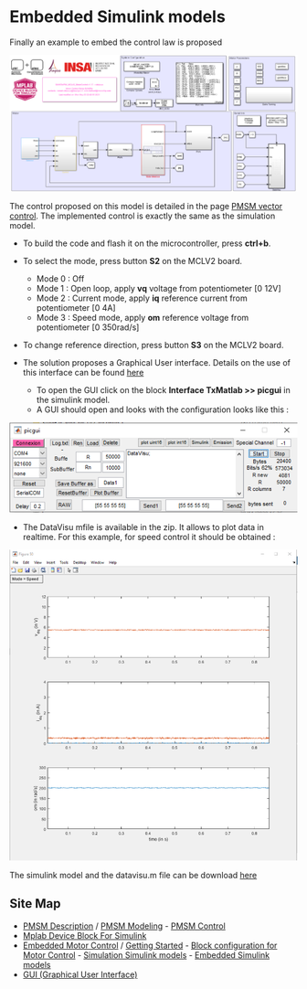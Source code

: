 # Embedded Simulink models

Finally an example to embed  the control law is proposed 

![Embedded simulink model](..\img\RCP\EmbeddedSimulinkModel.PNG)

The control proposed on this model is detailed in the page [PMSM vector control](../MotorModeling/PMSMControl.md). The implemented control is exactly the same as the simulation model. 

- To build the code and flash it on the microcontroller, press **ctrl+b**.
- To select the mode, press button **S2** on the MCLV2 board.  
  - Mode 0 : Off
  - Mode 1 : Open loop, apply **vq** voltage from potentiometer [0 12V]
  - Mode 2 : Current mode, apply **iq** reference current from potentiometer [0 4A]
  - Mode 3 : Speed mode, apply **om** reference voltage from potentiometer [0 350rad/s]

-  To change reference direction, press button **S3** on the MCLV2 board.  
- The solution proposes a Graphical User interface. Details on the use of this interface can be found [here](../GUI/GUI.md)
  - To open the GUI click on the block **Interface TxMatlab >> picgui** in the simulink model. 
  - A GUI should open and looks with the configuration looks like this : 



![GUI](..\img\RCP\PicGui.PNG)

- The DataVisu mfile is available in the zip. It allows to plot data in realtime. For this example, for speed control it should be obtained :

![Experimental results](..\img\RCP\Expe.PNG)

The simulink model and the datavisu.m file can be download [here](../Simulink/SAME5xPIM_MCLV2_MotorControl.zip)

## Site Map

- [PMSM Description](../MotorModeling/PMSM.html) / [PMSM Modeling](../MotorModeling/PMSMModeling.html) - [PMSM Control](../MotorModeling/PMSMControl.html)
- [Mplab Device Block For Simulink](../MplabForSimulink/MplabForSimulink.html)
- [Embedded Motor Control](../RCP/PMSMRCP.html) / [Getting Started](../RCP/GettingStarted.html) - [Block configuration for Motor Control](../RCP/BlockconfigurationforMotorControl.html) - [Simulation Simulink models](../RCP/Simulation.html) - [Embedded Simulink models](../RCP/EmbeddedModels.html)
- [GUI (Graphical User Interface)](../GUI/GUI.html)

